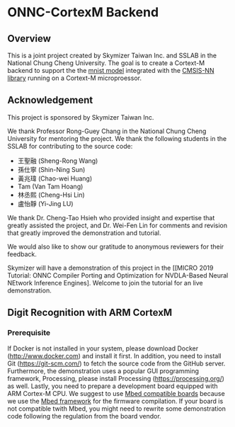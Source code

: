 # ONNC-CortexM Backend

## Overview

This is a joint project created by Skymizer Taiwan Inc. and SSLAB in the National Chung Cheng University. The goal is to create a Cortext-M backend to support the the [mnist model](https://github.com/onnx/models/tree/master/vision/classification/mnist) integrated with the [CMSIS-NN library](https://github.com/ARM-software/CMSIS_5) running on a Cortext-M microproessor.


## Acknowledgement

This project is sponsored by Skymizer Taiwan Inc.

We thank Professor Rong-Guey Chang in the National Chung Cheng University for mentoring the project.
We thank the following students in the SSLAB for contributing to the source code:

* 王聖融 (Sheng-Rong Wang)
* 孫仕寧 (Shin-Ning Sun)
* 黃兆瑋 (Chao-wei Huang)
* Tam (Van Tam Hoang)
* 林丞熙 (Cheng-Hsi Lin)
* 盧怡靜 (Yi-Jing LU)

We thank Dr. Cheng-Tao Hsieh who provided insight and expertise that greatly assisted the project, and Dr. Wei-Fen Lin for comments and revision that greatly improved the demonstration and tutorial.

We would also like to show our gratitude to anonymous reviewers for their feedback.

Skymizer will have a demonstration of this project in the [\[MICRO 2019 Tutorial: ONNC Compiler Porting and Optimization for NVDLA-Based Neural NEtwork Inference Engines\]. Welcome to join the tutorial for an live demonstration. 

## Digit Recognition with ARM CortexM

### Prerequisite

If Docker is not installed in your system, please download Docker (http://www.docker.com) and install it first. In addition, you need to install Git (https://git-scm.com/) to fetch the source code from the GitHub server. Furthermore, the demonstration uses a popular GUI programming framework, Processing, please install Processing (https://processing.org/) as well. Lastly, you need to prepare a development board equipped with ARM Cortex-M CPU. We suggest to use [Mbed compatible boards](https://os.mbed.com/platforms/) because we use the [Mbed framework](https://www.mbed.com/en/) for the firmware compilation. If your board is not compatible twith Mbed, you might need to rewrite some demonstration code following the regulation from the board vendor. 